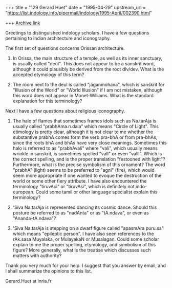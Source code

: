 +++
title = "129 Gerard Huet"
date = "1995-04-29"
upstream_url = "https://list.indology.info/pipermail/indology/1995-April/002390.html"

+++
[Archive link](https://list.indology.info/pipermail/indology/1995-April/002390.html)

Greetings to distinguished indology scholars.
I have a few questions pertaining to indian architecture and iconography.

The first set of questions concerns Orissan architecture.

1. In Orissa, the main structure of a temple, as well as its inner
sanctuary, is usually called "deul". This does not appear to be a sanskrit
word, although it could plausibly be derived from the root dIv/dev.
What is the accepted etymology of this term?

2. The room next to the deul is called "jaganmohana", which is sanskrit
for "Illusion of the World" or "World Illusion" if I am not mistaken, although
this word does not appear in Monet-Williams. What is the standard explanation
for this terminology?

Next I have a few questions about religious iconography.

1. The halo of flames that sometimes frames idols such as Na.tarAja is
usually called "prabhAma.n.dala" which means "Circle of Light". This
etimology is pretty clear, although it is not clear to me whether the
substantive prabhA comes form the verb pra-bhA or from pra-bhAs, since
the roots bhA and bhAs have very close meanings.
Sometimes this halo is referred to as "prabhAvali" where "vali", which
usually means wrinkle in sanskrit, is sometimes spelled "valI" or even
"vallI". Which is the correct spelling, and is the proper translation
"festooned with light"?
Furthermore, what is the precise symbolism of this ornament? The word
"prabhA" (light) seems to be preferred to "agni" (fire), which would seem
more appropriate if one wanted to evoque the destruction of the world
or some other fiery attribute.
I have also encountered the terminology "tiruvAci" or "tiruvAsi", which is
definitely not indo-european. Could some tamil or other language specialist 
explain this terminology?

2. 'Siva Na.tarAja is represented dancing its cosmic dance. Should this
posture be referred to as "nadAnta" or as "tA.ndava", or even as
"Ananda-tA.ndava"?

3. 'Siva Na.tarAja is stepping on a dwarf figure called "apasmAra puru.sa"
which means "epileptic person". I have also seen references to
the rAk.sasa Muyalaka, or MulayakaN or Musalagan. Could some scholar
explain to me the proper spelling, etymology, and symbolism of this figure?
More generally, what is the treatise which discusses such matters with
authority?

Thank you very much for your help. I suggest that you answer by email,
and I shall summarize the opinions to this list.

Gerard.Huet at inria.fr






